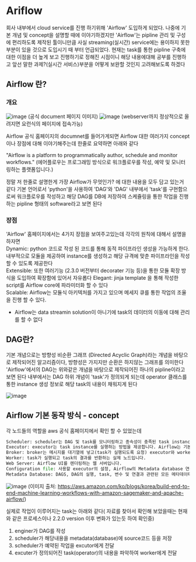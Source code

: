 # Ariflow
회사 내부에서 cloud service를 진행 하기위해 'Airflow' 도입하게 되었다. 나중에 기본 개념 및 concept을 설명할 때에 이야기하겠지만 'Airflow'는 pipline 관리 및 구성에 편리하도록 제작된 툴이니만큼 사실 streaming(실시간) service에는 용이하지 못한 부분이 있을 것으로 도입시기 때 부터 언급되었다. 현재는 task를 통한 pipline 구축에 대한 이점을 더 높게 보고 진행하기로 정해진 시점이니 해당 내용에대해 공부를 진행하고 앞선 말한 과제?(실시간 서비스)부분을 어떻게 보완할 것인지 고려해보도록 하겠다


## Airflow 란?
### 개요
![image](https://user-images.githubusercontent.com/65060314/170859360-1481a379-2cb7-47d3-a8a3-673da5ec8064.png)
(공식 document 페이지 이미지)
![image](https://user-images.githubusercontent.com/65060314/170861123-5fc833c3-2f4d-4fd0-a88e-3da111cf339b.png)
(webserver까지 정상적으로 올려지면 요런식의 페이지에 접속가능)

Airflow 공식 홈페이지의 documnet를 들어가게되면 Airflow 대한 여러가지 concept이나 장점에 대해 이야기해주는데 한줄로 요약하면 아래와 같다

"Airflow is a platform to programmatically author, schedule and monitor workflows."
(에어플로우는 프로그래밍 방식으로 워크플로우를 작성, 예약 및 모니터링하는 플랫폼입니다.)

정말 저 한줄로 설명한게 가장 Airflow가 무엇인가? 에 대한 내용을 모두 담고 있는거 같다 기본 언어로서 'python'을 사용하여 'DAG'와 'DAG' 내부에서 'task'를 구현함으로써 워크플로우를 작성하고 해당 DAG를 DB에 저장하여 스케쥴링을 통한 작업을 진행하는 pipline 형태의 software라고 보면 된다 

### 장점
'Airflow' 홈페이지에서는 4가지 장점을 보여주고있는데 각각의 원칙에 대해서 설명을 하자면  
Dynamic: python 코드로 작성 된 코드를 통해 동적 파이프라인 생성을 가능하게 한다. 내부적으로 모듈을 제공하여 instance를 생성하고 해당 규격에 맞춘 파이프라인을 작성할 수 있도록 제공한다  
Extensible: 또한 여러기능 (2.3.0 버전부터 decorater 기능 등)을 통한 모듈 확장 방식을 도입하여 확장함에 있어서 자유롭다 
Elegant: jinja template 을 통해 작성한 script를 Airflow core에 파라미터화 할 수 있다  
Scalable: Airflow는 모듈식 아키텍처를 가지고 있으며 메세지 큐를 통한 작업의 조율을 진행 할 수 있다. 

* Airflow는 data streamin solution이 아니기에 task의 데이터의 이동에 대해 관리를 할 수 없다


## DAG란?
기본 개념으로는 방향성 비순환 그래프 (Directed Acyclic Graph)라는 개념을 바탕으로 제작되어진 알고리즘이다, 방향성은 가지지만 순환은 하지않는 그래프를 의미한다 
'Airflow'에서의 DAG는 위와같은 개념을 바탕으로 제작되어진 하나의 pipline이라고 보면 된다
내부에서는 DAG 하위 개념이 'task'가 정의되게 되는데 operator 클래스를 통한 instance 생성 정보로 해당 task의 내용이 채워지게 된다

![image](https://user-images.githubusercontent.com/65060314/170860430-c891f9e6-b79b-4b19-8c33-a520151c6240.png)


## Airflow 기본 동작 방식 - concept

각 노드들의 역할을 aws 공식 홈페이지에서 확인 할 수 있었는데 

```python
Scheduler: scheduler는 DAG 및 task를 모니터링하고 종속성이 충족된 task instance를 트리거하는 지속적인 서비스입니다. scheduler는 Airflow의 configuration에 정의된 executor를 호출하게 됩니다.
Executor: executor는 task instance를 실행하는 방법을 제공합니다. Airflow는 기본적으로 다른 유형의 executor를 제공하며 Kubernetes executor와 같은 custom executor을 정의할 수 있습니다.
Broker: broker는 메시지를 대기열에 넣고(task가 실행되도록 요청) executor와 worker 간의 커뮤니케이터의 역할을 합니다.
Worker: task가 실행되고 task의 결과를 반환하는 실제 노드입니다.
Web Server: Airflow UI를 렌더링하는 웹 서버입니다.
Configuration file: 사용할 executor의 설정, Airflow의 Metadata database 연결, DAG 및 저장소 위치와 같은 설정을 구성합니다. 동시 실행 및 병렬 처리 제한 등을 정의 할 수도 있습니다.
Metadata Database: DAGS, DAG의 실행, task, 변수 및 연결과 관련된 모든 메타데이터를 저장하는 데이터베이스입니다.
```

![image](https://user-images.githubusercontent.com/65060314/170861167-0cc7ce00-71e8-46e9-a773-824eba482ee3.png)
(이미지 출처: https://aws.amazon.com/ko/blogs/korea/build-end-to-end-machine-learning-workflows-with-amazon-sagemaker-and-apache-airflow/)

실제로 작업이 이루어지는 task는 아래와 같다( 자료를 찾아서 확인해 보았을때는 현재와 같은 프로세스이나 2.2.0 version 이후 변화가 있는듯 하여 확인중)

1. enginer가 DAG를 작성
2. scheduler가 해당내용을 metadata(database)에 source코드 등을 저장
3. scheduler가 예약된 작업을 excutor에게 전달 
4. excuter가 정의되어진 task(operator)의 내용을 파악하여 worker에게 전달





```python

```
